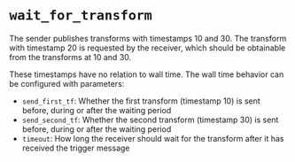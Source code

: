 # `wait_for_transform`

The sender publishes transforms with timestamps 10 and 30. The transform with timestamp 20 is requested by the receiver, which should be obtainable from the transforms at 10 and 30.

These timestamps have no relation to wall time. The wall time behavior can be configured with parameters:
* `send_first_tf`: Whether the first transform (timestamp 10) is sent before, during or after the waiting period
* `send_second_tf`: Whether the second transform (timestamp 30) is sent before, during or after the waiting period
* `timeout`: How long the receiver should wait for the transform after it has received the trigger message